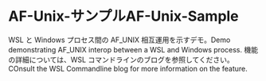 # <a name="af-unix-sample"></a><span data-ttu-id="9dab0-101">AF-Unix-サンプル</span><span class="sxs-lookup"><span data-stu-id="9dab0-101">AF-Unix-Sample</span></span>

<span data-ttu-id="9dab0-102">WSL と Windows プロセス間の AF_UNIX 相互運用を示すデモ。</span><span class="sxs-lookup"><span data-stu-id="9dab0-102">Demo demonstrating AF_UNIX interop between a WSL and Windows process.</span></span> <span data-ttu-id="9dab0-103">機能の詳細については、WSL コマンドラインのブログを参照してください。</span><span class="sxs-lookup"><span data-stu-id="9dab0-103">COnsult the WSL Commandline blog for more information on the feature.</span></span>